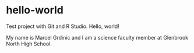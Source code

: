 # hello-world
Test project with Git and R Studio.
Hello, world!

My name is Marcel Grdinic and I am a science faculty member at Glenbrook North High School. 
